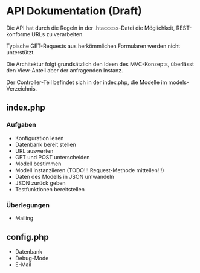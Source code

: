 # API Dokumentation (Draft)

Die API hat durch die Regeln in der .htaccess-Datei die Möglichkeit, REST-konforme URLs zu verarbeiten.

Typische GET-Requests aus herkömmlichen Formularen werden nicht unterstützt.

Die Architektur folgt grundsätzlich den Ideen des MVC-Konzepts, überlässt den View-Anteil aber der anfragenden Instanz.

Der Controller-Teil befindet sich in der index.php, die Modelle im models-Verzeichnis.

## index.php

### Aufgaben

* Konfiguration lesen
* Datenbank bereit stellen
* URL auswerten
* GET und POST unterscheiden
* Modell bestimmen
* Modell instanziieren (TODO!!! Request-Methode mitteilen!!!)
* Daten des Modells in JSON umwandeln
* JSON zurück geben
* Testfunktionen bereitstellen

### Überlegungen

* Mailing

## config.php

* Datenbank
* Debug-Mode
* E-Mail
